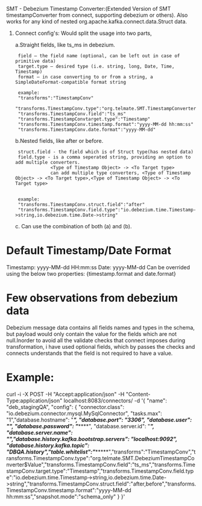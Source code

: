 SMT - Debezium Timestamp Converter:(Extended Version of SMT timestampConverter from connect, supporting debezium or others).
Also works for any kind of nested org.apache.kafka.connect.data.Struct data.

1. Connect config's:
	Would split the usage into two parts,

	a.Straight fields, like ts_ms in debezium.

		field – the field name (optional, can be left out in case of primitive data)
		target.type – desired type (i.e. string, long, Date, Time, Timestamp)
		format – in case converting to or from a string, a SimpleDateFormat-compatible format string

		example:
		"transforms":"TimestampConv"
		"transforms.TimestampConv.type":"org.telmate.SMT.TimestampConverter$Value"
		"transforms.TimestampConv.field":"ts_ms"
		"transforms.TimestampConvtarget.type":"Timestamp"
		"transforms.TimestampConv.timestamp.format":"yyyy-MM-dd hh:mm:ss"
		"transforms.TimestampConv.date.format":"yyyy-MM-dd"


	b.Nested fields, like after or before.

		struct.field - the field which is of Struct type(has nested data)
		field.type - is a comma seperated string, providing an option to add multiple converters.
					<Type of Timestamp Object> -> <To Target type>
					can add multiple type converters, <Type of Timestamp Object> -> <To Target type>,<Type of Timestamp Object> -> <To Target type>


		example:
		"transforms.TimestampConv.struct.field":"after"
		"transforms.TimestampConv.field.type":"io.debezium.time.Timestamp->string,io.debezium.time.Date->string"

	c. Can use the combination of both (a) and (b).
	

Default Timestamp/Date Format
==============================
Timestamp: yyyy-MM-dd HH:mm:ss
Date: yyyy-MM-dd
Can be overrided using the below two properties:
{timestamp.format and date.format}
	
Few observations from debezium data
=================================
Debezium message data contains all fields names and types in the schema, but payload would only contain the value for the fields which are not null.Inorder to avoid all the validate checks that connect imposes during transformation, i have used optional fields, which by passes the checks and connects understands that the field is not required to have a value.


Example:
=======
curl -i -X POST -H "Accept:application/json" -H "Content-Type:application/json" localhost:8083/connectors/ -d '{ "name": "deb_stagingQA", "config": { "connector.class": "io.debezium.connector.mysql.MySqlConnector", "tasks.max": "1","database.hostname": "**********", "database.port": "3306", "database.user": "*******", "database.password": "*******", "database.server.id": "*****", "database.server.name": "********","database.history.kafka.bootstrap.servers": "localhost:9092", "database.history.kafka.topic": "DBQA.history","table.whitelist":"********","transforms":"TimestampConv","transforms.TimestampConv.type":"org.telmate.SMT.DebeziumTimestampConverter$Value","transforms.TimestampConv.field":"ts_ms","transforms.TimestampConv.target.type":"Timestamp","transforms.TimestampConv.field.type":"io.debezium.time.Timestamp->string,io.debezium.time.Date->string","transforms.TimestampConv.struct.field":"after,before","transforms.TimestampConv.timestamp.format":"yyyy-MM-dd hh:mm:ss","snapshot.mode":"schema_only" } }'